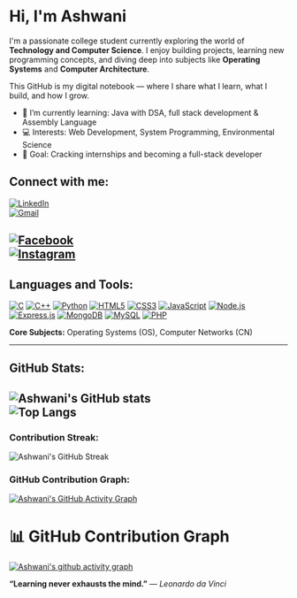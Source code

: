 # Hi, I'm Ashwani

I'm a passionate college student currently exploring the world of **Technology and Computer Science**. I enjoy building projects, learning new programming concepts, and diving deep into subjects like **Operating Systems** and **Computer Architecture**.

This GitHub is my digital notebook — where I share what I learn, what I build, and how I grow.

- 🌱 I’m currently learning: Java with DSA, full stack development & Assembly Language  
- 💻 Interests: Web Development, System Programming, Environmental Science  
- 🎯 Goal: Cracking internships and becoming a full-stack developer

## Connect with me:
[![LinkedIn](https://img.shields.io/badge/LinkedIn-blue?style=flat&logo=linkedin)](https://www.linkedin.com/in/itashwani1/)  
[![Gmail](https://img.shields.io/badge/Gmail-red?style=flat&logo=gmail&logoColor=white)](mailto:itashwani1@gmail.com)

[![Facebook](https://img.shields.io/badge/Facebook-1877F2?style=for-the-badge&logo=facebook&logoColor=white)](https://www.facebook.com/share/15Yo3U4fdb/)  
[![Instagram](https://img.shields.io/badge/Instagram-E4405F?style=for-the-badge&logo=instagram&logoColor=white)](https://www.instagram.com/cute_pandit_720?igsh=MWYxMXFodGY0Yzg4bQ==)
---

## Languages and Tools:

[![C](https://img.shields.io/badge/C-00599C?style=for-the-badge&logo=c&logoColor=white)]()
[![C++](https://img.shields.io/badge/C++-00599C?style=for-the-badge&logo=c%2B%2B&logoColor=white)]()
[![Python](https://img.shields.io/badge/Python-3776AB?style=for-the-badge&logo=python&logoColor=white)]()
[![HTML5](https://img.shields.io/badge/HTML5-E34F26?style=for-the-badge&logo=html5&logoColor=white)]()
[![CSS3](https://img.shields.io/badge/CSS3-1572B6?style=for-the-badge&logo=css3&logoColor=white)]()
[![JavaScript](https://img.shields.io/badge/JavaScript-F7DF1E?style=for-the-badge&logo=javascript&logoColor=black)]()
[![Node.js](https://img.shields.io/badge/Node.js-339933?style=for-the-badge&logo=nodedotjs&logoColor=white)]()
[![Express.js](https://img.shields.io/badge/Express.js-000000?style=for-the-badge&logo=express&logoColor=white)]()
[![MongoDB](https://img.shields.io/badge/MongoDB-47A248?style=for-the-badge&logo=mongodb&logoColor=white)]()
[![MySQL](https://img.shields.io/badge/MySQL-4479A1?style=for-the-badge&logo=mysql&logoColor=white)]()
[![PHP](https://img.shields.io/badge/PHP-777BB4?style=for-the-badge&logo=php&logoColor=white)]()

**Core Subjects:** Operating Systems (OS), Computer Networks (CN)

---

## GitHub Stats:

![Ashwani's GitHub stats](https://github-readme-stats.vercel.app/api?username=itashwani1&show_icons=true&theme=midnight-purple)  
![Top Langs](https://github-readme-stats.vercel.app/api/top-langs/?username=itashwani1&layout=compact&theme=midnight-purple)
---

### Contribution Streak:

![Ashwani's GitHub Streak](https://streak-stats.demolab.com?username=itashwani1&theme=dark&hide_border=true)

### GitHub Contribution Graph:

[![Ashwani's GitHub Activity Graph](https://github-readme-activity-graph.vercel.app/graph?username=itashwani1&theme=react-dark)](https://github.com/itashwani1)

# 📊 GitHub Contribution Graph
[![Ashwani's github activity graph](https://github-readme-activity-graph.vercel.app/graph?username=itashwani1&theme=github-dark)](https://github.com/ashutosh00710/github-readme-activity-graph)


**“Learning never exhausts the mind.”** — *Leonardo da Vinci*
